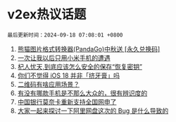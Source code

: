 # v2ex热议话题

`最后更新时间：2024-09-18 07:08:01 +0800`

1. [熊猫图片格式转换器(PandaGo)中秋送 [永久兑换码]](https://www.v2ex.com/t/1073426)
1. [一次让我以后只用小米手机的遭遇](https://www.v2ex.com/t/1073479)
1. [杞人忧天,到底应该怎么安全的保存“恢复密钥”](https://www.v2ex.com/t/1073421)
1. [你们不觉得 iOS 18 并非「挤牙膏」吗](https://www.v2ex.com/t/1073437)
1. [二维码有啥应用场景？](https://www.v2ex.com/t/1073415)
1. [有没有哪款手机是不那么大众的，很有辨识度的](https://www.v2ex.com/t/1073507)
1. [中国银行莫奈卡重新支持全国网申了](https://www.v2ex.com/t/1073481)
1. [大家一起来探讨一下阿里网盘这次的 Bug 是什么导致的](https://www.v2ex.com/t/1073418)

